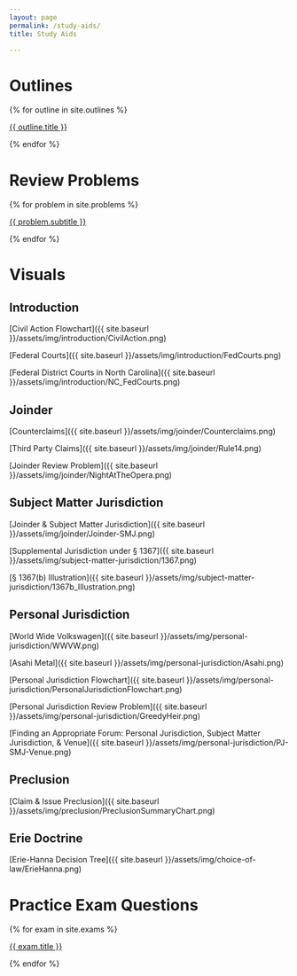 ```yaml
---
layout: page
permalink: /study-aids/
title: Study Aids

---
```


# Outlines

{% for outline in site.outlines %}
<p><a href="{{ site.baseurl }}{{ outline.url }}">{{ outline.title }}</a></p>
{% endfor %}

# Review Problems

{% for problem in site.problems %}
<p><a href="{{ site.baseurl }}{{ problem.url }}">{{ problem.subtitle }}</a></p>
{% endfor %}

# Visuals

## Introduction

[Civil Action Flowchart]({{ site.baseurl }}/assets/img/introduction/CivilAction.png)

[Federal Courts]({{ site.baseurl }}/assets/img/introduction/FedCourts.png)

[Federal District Courts in North Carolina]({{ site.baseurl }}/assets/img/introduction/NC_FedCourts.png)


## Joinder

[Counterclaims]({{ site.baseurl }}/assets/img/joinder/Counterclaims.png)

[Third Party Claims]({{ site.baseurl }}/assets/img/joinder/Rule14.png)

[Joinder Review Problem]({{ site.baseurl }}/assets/img/joinder/NightAtTheOpera.png)

## Subject Matter Jurisdiction

[Joinder & Subject Matter Jurisdiction]({{ site.baseurl }}/assets/img/joinder/Joinder-SMJ.png)

[Supplemental Jurisdiction under § 1367]({{ site.baseurl }}/assets/img/subject-matter-jurisdiction/1367.png)

[§ 1367(b) Illustration]({{ site.baseurl }}/assets/img/subject-matter-jurisdiction/1367b_Illustration.png)

## Personal Jurisdiction

[World Wide Volkswagen]({{ site.baseurl }}/assets/img/personal-jurisdiction/WWVW.png)

[Asahi Metal]({{ site.baseurl }}/assets/img/personal-jurisdiction/Asahi.png)

[Personal Jurisdiction Flowchart]({{ site.baseurl }}/assets/img/personal-jurisdiction/PersonalJurisdictionFlowchart.png)

[Personal Jurisdiction Review Problem]({{ site.baseurl }}/assets/img/personal-jurisdiction/GreedyHeir.png)

[Finding an Appropriate Forum: Personal Jurisdiction, Subject Matter Jurisdiction, & Venue]({{ site.baseurl }}/assets/img/personal-jurisdiction/PJ-SMJ-Venue.png)

## Preclusion

[Claim & Issue Preclusion]({{ site.baseurl }}/assets/img/preclusion/PreclusionSummaryChart.png)

## Erie Doctrine

[Erie-Hanna Decision Tree]({{ site.baseurl }}/assets/img/choice-of-law/ErieHanna.png)

# Practice Exam Questions

{% for exam in site.exams %}
<p><a href="{{ site.baseurl }}{{ exam.url }}">{{ exam.title }}</a></p>
{% endfor %}
